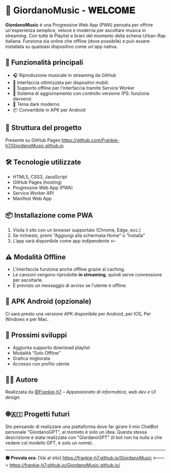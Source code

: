# 🎵 GiordanoMusic - 𝐖𝐄𝐋𝐂𝐎𝐌𝐄

**GiordanoMusic** è una Progressive Web App (PWA) pensata per offrire un'esperienza semplice, veloce e moderna per ascoltare musica in streaming. Con tutte le Playlist e brani del momento della schena Urban-Rap Italiana.
Funziona sia online che offline (dove possibile) e può essere installata su qualsiasi dispositivo come un'app nativa.

## 🚀 Funzionalità principali

- 🎧 Riproduzione musicale in streaming da GitHub
- 📱 Interfaccia ottimizzata per dispositivi mobili
- 💾 Supporto offline per l'interfaccia tramite Service Worker
- 🔄 Sistema di aggiornamento con controllo versione (PS: funziona davvero)
- 🌙 Tema dark moderno
- 📦 Convertibile in APK per Android

## 📁 Struttura del progetto
Presente su GitHub Pages https://github.com/Frankie-h7/GiordanoMusic.github.io

## 🛠️ Tecnologie utilizzate

- HTML5, CSS3, JavaScript
- GitHub Pages (hosting)
- Progressive Web App (PWA)
- Service Worker API
- Manifest Web App

## 📦 Installazione come PWA

1. Visita il sito con un browser supportato (Chrome, Edge, ecc.)
2. Se richiesto, premi “Aggiungi alla schermata Home” o “Installa”
3. L’app sarà disponibile come app indipendente <--

## ⚠️ Modalità Offline

- L'interfaccia funziona anche offline grazie al caching.
- Le canzoni vengono riprodotte **in streaming**, quindi serve connessione per ascoltarle.
- È previsto un messaggio di avviso se l'utente è offline.

## 📲 APK Android (opzionale)

Ci sarà presto una versione APK disponibile per Android, per IOS, Per Windows e per Mac.

## 📌 Prossimi sviluppi

- Aggiunta supporto download playlist
- Modalità “Solo Offline”
- Grafica migliorata
- Accesso con profilo utente

## 👨‍💻 Autore

Realizzata da [@Frankie-h7](https://github.com/Frankie-h7) – *Appassionato di informatica, web dev e UI design.*

## ֎🇦🇮 Progetti futuri

Sto pensando di realizzare una piattaforma dove far girare il mio ChatBot personale "GiordanoGPT", al mometo è solo un idea.
Questa stessa descrizione è stata realizzata con "GiordanoGPT" (il bot non ha nulla a che vedere col modello GPT, è solo un nome).

---

**🟢 Provala ora:** [Vai al sito] https://frankie-h7.github.io/GiordanoMusic <---> https://frankie-h7.github.io/GiordanoMusic.github.io/
